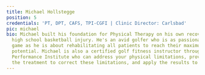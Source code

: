 ```yaml
---
title: Michael Hollstegge
position: 5
credentials: 'PT, DPT, CAFS, TPI-CGFI | Clinic Director: Carlsbad'
pic: michael
bio: Michael built his foundation for Physical Therapy on his own recovery from a
  high school basketball injury. He's an avid golfer who is as passionate about the
  game as he is about rehabilitating all patients to reach their maximum movement
  potential. Michael is also a certified golf fitness instructor through the Titleist
  Performance Institute who can address your physical limitations, provide you with
  the treatment to correct these limitations, and apply the results to your game.
---
```

